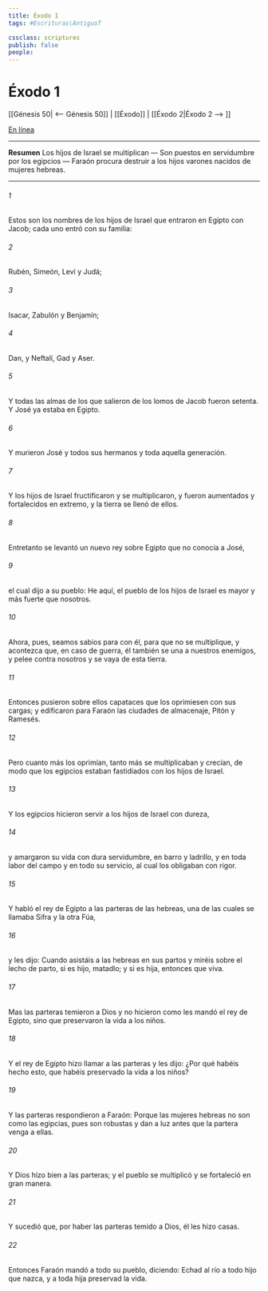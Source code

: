 ```yaml
---
title: Éxodo 1
tags: #Escrituras\AntiguoT

cssclass: scriptures
publish: false
people:
---
```


# Éxodo 1
[[Génesis 50| <-- Génesis 50]] | [[Éxodo]] | [[Éxodo 2|Éxodo 2 --> ]]

[En línea](https://churchofjesuschrist.org/study/scriptures/ot/ex/1?lang=spa)

---
__Resumen__
Los hijos de Israel se multiplican — Son puestos en servidumbre por los egipcios — Faraón procura destruir a los hijos varones nacidos de mujeres hebreas.

---
###### 1 
Estos son los nombres de los hijos de Israel que entraron en Egipto con Jacob; cada uno entró con su familia:

###### 2 
Rubén, Simeón, Leví y Judá;

###### 3 
Isacar, Zabulón y Benjamín;

###### 4 
Dan, y Neftalí, Gad y Aser.

###### 5 
Y todas las almas de los que salieron de los lomos de Jacob fueron setenta. Y José ya estaba en Egipto.

###### 6 
Y murieron José y todos sus hermanos y toda aquella generación.

###### 7 
Y los hijos de Israel fructificaron y se multiplicaron, y fueron aumentados y fortalecidos en extremo, y la tierra se llenó de ellos.

###### 8 
Entretanto se levantó un nuevo rey sobre Egipto que no conocía a José,

###### 9 
el cual dijo a su pueblo: He aquí, el pueblo de los hijos de Israel es mayor y más fuerte que nosotros.

###### 10 
Ahora, pues, seamos sabios para con él, para que no se multiplique, y acontezca que, en caso de guerra, él también se una a nuestros enemigos, y pelee contra nosotros y se vaya de esta tierra.

###### 11 
Entonces pusieron sobre ellos capataces que los oprimiesen con sus cargas; y edificaron para Faraón las ciudades de almacenaje, Pitón y Ramesés.

###### 12 
Pero cuanto más los oprimían, tanto más se multiplicaban y crecían, de modo que los egipcios estaban fastidiados con los hijos de Israel.

###### 13 
Y los egipcios hicieron servir a los hijos de Israel con dureza,

###### 14 
y amargaron su vida con dura servidumbre, en  barro y ladrillo, y en toda labor del campo y en todo su servicio, al cual los obligaban con rigor.

###### 15 
Y habló el rey de Egipto a las parteras de las hebreas, una de las cuales se llamaba Sifra y la otra Fúa,

###### 16 
y les dijo: Cuando asistáis a las hebreas en sus partos y miréis sobre el lecho de parto, si es hijo, matadlo; y si es hija, entonces que viva.

###### 17 
Mas las parteras temieron a Dios y no hicieron como les mandó el rey de Egipto, sino que preservaron la vida a los niños.

###### 18 
Y el rey de Egipto hizo llamar a las parteras y les dijo: ¿Por qué habéis hecho esto, que habéis preservado la vida a los niños?

###### 19 
Y las parteras respondieron a Faraón: Porque las mujeres hebreas no son como las egipcias, pues son robustas y dan a luz antes que la partera venga a ellas.

###### 20 
Y Dios hizo bien a las parteras; y el pueblo se multiplicó y se fortaleció en gran manera.

###### 21 
Y sucedió que, por haber las parteras temido a Dios, él les hizo casas.

###### 22 
Entonces Faraón mandó a todo su pueblo, diciendo: Echad al río a todo hijo que nazca, y a toda hija preservad la vida.

